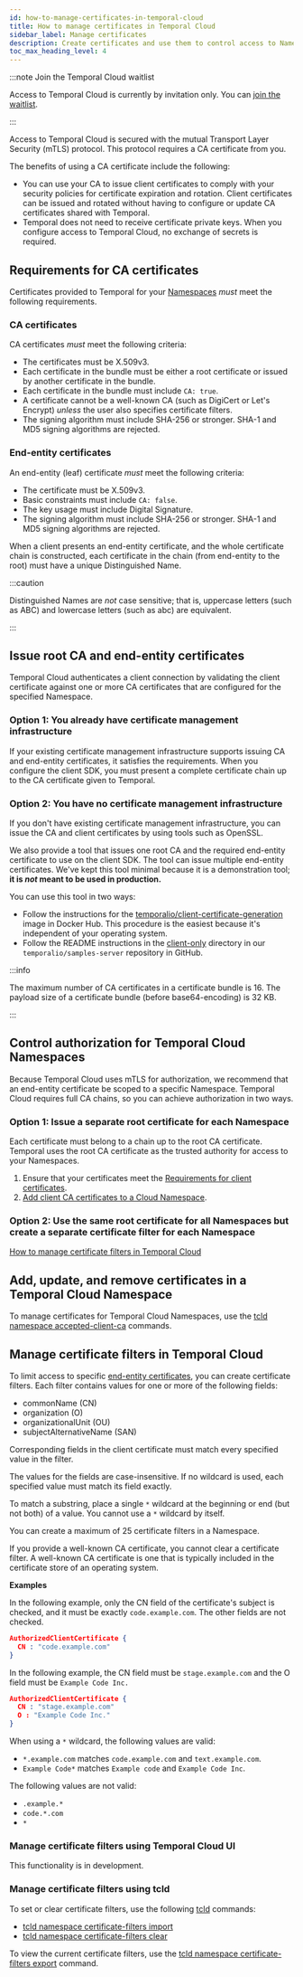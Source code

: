 ```yaml
---
id: how-to-manage-certificates-in-temporal-cloud
title: How to manage certificates in Temporal Cloud
sidebar_label: Manage certificates
description: Create certificates and use them to control access to Namespaces.
toc_max_heading_level: 4
---
```


<!-- THIS FILE IS GENERATED. DO NOT EDIT THIS FILE DIRECTLY -->

:::note Join the Temporal Cloud waitlist

Access to Temporal Cloud is currently by invitation only.
You can [join the waitlist](https://pages.temporal.io/cloud-early-access).

:::

Access to Temporal Cloud is secured with the mutual Transport Layer Security (mTLS) protocol.
This protocol requires a CA certificate from you.

The benefits of using a CA certificate include the following:

- You can use your CA to issue client certificates to comply with your security policies for certificate expiration and rotation.
  Client certificates can be issued and rotated without having to configure or update CA certificates shared with Temporal.
- Temporal does not need to receive certificate private keys.
  When you configure access to Temporal Cloud, no exchange of secrets is required.

## Requirements for CA certificates

Certificates provided to Temporal for your [Namespaces](/namespaces) _must_ meet the following requirements.

### CA certificates

CA certificates _must_ meet the following criteria:

- The certificates must be X.509v3.
- Each certificate in the bundle must be either a root certificate or issued by another certificate in the bundle.
- Each certificate in the bundle must include `CA: true`.
- A certificate cannot be a well-known CA (such as DigiCert or Let's Encrypt) _unless_ the user also specifies certificate filters.
- The signing algorithm must include SHA-256 or stronger.
  SHA-1 and MD5 signing algorithms are rejected.

### End-entity certificates

An end-entity (leaf) certificate _must_ meet the following criteria:

- The certificate must be X.509v3.
- Basic constraints must include `CA: false`.
- The key usage must include Digital Signature.
- The signing algorithm must include SHA-256 or stronger.
  SHA-1 and MD5 signing algorithms are rejected.

When a client presents an end-entity certificate, and the whole certificate chain is constructed, each certificate in the chain (from end-entity to the root) must have a unique Distinguished Name.

:::caution

Distinguished Names are _not_ case sensitive; that is, uppercase letters (such as ABC) and lowercase letters (such as abc) are equivalent.

:::

## Issue root CA and end-entity certificates

Temporal Cloud authenticates a client connection by validating the client certificate against one or more CA certificates that are configured for the specified Namespace.

### Option 1: You already have certificate management infrastructure

If your existing certificate management infrastructure supports issuing CA and end-entity certificates, it satisfies the requirements.
When you configure the client SDK, you must present a complete certificate chain up to the CA certificate given to Temporal.

### Option 2: You have no certificate management infrastructure

If you don't have existing certificate management infrastructure, you can issue the CA and client certificates by using tools such as OpenSSL.

We also provide a tool that issues one root CA and the required end-entity certificate to use on the client SDK.
The tool can issue multiple end-entity certificates.
We've kept this tool minimal because it is a demonstration tool; **it is _not_ meant to be used in production.**

You can use this tool in two ways:

- Follow the instructions for the [temporalio/client-certificate-generation](https://hub.docker.com/r/temporalio/client-certificate-generation) image in Docker Hub.
  This procedure is the easiest because it's independent of your operating system.
- Follow the README instructions in the [client-only](https://github.com/temporalio/samples-server/tree/main/tls/client-only) directory in our `temporalio/samples-server` repository in GitHub.

:::info

The maximum number of CA certificates in a certificate bundle is 16. The payload size of a certificate bundle (before base64-encoding) is 32 KB.

:::

## Control authorization for Temporal Cloud Namespaces

Because Temporal Cloud uses mTLS for authorization, we recommend that an end-entity certificate be scoped to a specific Namespace.
Temporal Cloud requires full CA chains, so you can achieve authorization in two ways.

### Option 1: Issue a separate root certificate for each Namespace

Each certificate must belong to a chain up to the root CA certificate.
Temporal uses the root CA certificate as the trusted authority for access to your Namespaces.

1. Ensure that your certificates meet the [Requirements for client certificates](#requirements-for-ca-certificates).
1. [Add client CA certificates to a Cloud Namespace](/cloud/tcld/namespace/accepted-client-ca/add).

### Option 2: Use the same root certificate for all Namespaces but create a separate certificate filter for each Namespace

[How to manage certificate filters in Temporal Cloud](#manage-certificate-filters-in-temporal-cloud)

## Add, update, and remove certificates in a Temporal Cloud Namespace

To manage certificates for Temporal Cloud Namespaces, use the [tcld namespace accepted-client-ca](/cloud/tcld/namespace/accepted-client-ca/) commands.

## Manage certificate filters in Temporal Cloud

To limit access to specific [end-entity certificates](/cloud/how-to-manage-certificates-in-temporal-cloud), you can create certificate filters.
Each filter contains values for one or more of the following fields:

- commonName (CN)
- organization (O)
- organizationalUnit (OU)
- subjectAlternativeName (SAN)

Corresponding fields in the client certificate must match every specified value in the filter.

The values for the fields are case-insensitive.
If no wildcard is used, each specified value must match its field exactly.

To match a substring, place a single `*` wildcard at the beginning or end (but not both) of a value.
You cannot use a `*` wildcard by itself.

You can create a maximum of 25 certificate filters in a Namespace.

If you provide a well-known CA certificate, you cannot clear a certificate filter.
A well-known CA certificate is one that is typically included in the certificate store of an operating system.

**Examples**

In the following example, only the CN field of the certificate's subject is checked, and it must be exactly `code.example.com`.
The other fields are not checked.

```json
AuthorizedClientCertificate {
  CN : "code.example.com"
}
```

In the following example, the CN field must be `stage.example.com` and the O field must be `Example Code Inc.`

```json
AuthorizedClientCertificate {
  CN : "stage.example.com"
  O : "Example Code Inc."
}
```

When using a `*` wildcard, the following values are valid:

- `*.example.com` matches `code.example.com` and `text.example.com`.
- `Example Code*` matches `Example code` and `Example Code Inc`.

The following values are not valid:

- `.example.*`
- `code.*.com`
- `*`

<!--- How to manage certificate filters in Temporal Cloud using Temporal Cloud UI --->

### Manage certificate filters using Temporal Cloud UI

This functionality is in development.

<!--- How to manage certificate filters in Temporal Cloud using tcld --->

### Manage certificate filters using tcld

To set or clear certificate filters, use the following [tcld](/cloud/tcld) commands:

- [tcld namespace certificate-filters import](/cloud/tcld/namespace/certificate-filters/import)
- [tcld namespace certificate-filters clear](/cloud/tcld/namespace/certificate-filters/clear)

To view the current certificate filters, use the [tcld namespace certificate-filters export](/cloud/tcld/namespace/certificate-filters/export) command.
